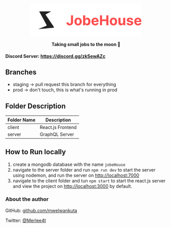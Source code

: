 <a href="https://jobehouse.vercel.app"><p align="center">
<img height=100 src="client/src/Resources/icon-with-text.svg"/>

</p></a>
<p align="center">
  <strong>Taking small jobs to the moon 🚀</strong>
</p>

#### Discord Server: https://discord.gg/zkSewAZc

## Branches

- staging -> pull request this branch for everything
- prod -> don't touch, this is what's running in prod

## Folder Description

| Folder Name | Description|
|-------------|------------|
|client       |React.js Frontend|
|server       |GraphQL Server|

## How to Run locally

1. create a mongodb database with the name `jobeHouse`
2. navigate to the server folder and run  `npm run dev` to start the server using nodemon, and run the server on [http://localhost:7000](http://localhost:7000)
3. navigate to the client folder and tun `npm start` to start the react.js server and view the project on [http://localhost:3000](http://localhost:3000) by default.

### About the author

GitHub:  [github.com/mwelwankuta](https://github.com/mwelwankuta)

Twitter:  [@Merlee4t](https://twitter.com/Merlee4t)

